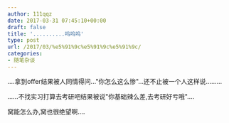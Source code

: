 ```yaml
---
author: 111qqz
date: 2017-03-31 07:45:10+00:00
draft: false
title: '..........呜呜呜'
type: post
url: /2017/03/%e5%91%9c%e5%91%9c%e5%91%9c/
categories:
- 随笔杂谈
---
```


....拿到offer结果被人同情得问..."你怎么这么惨"...还不止被一个人这样说.........

......不找实习打算去考研吧结果被说"你基础辣么差,去考研好亏哦"....

窝能怎么办,窝也很绝望啊....
